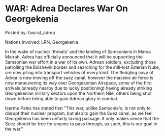 # WAR: Adrea Declares War On Georgekenia

Posted by: fascist_adrea

Nations involved: LRN, Georgekenia

In the wake of nuclear 'threats' and the landing of Samsonians in Marsa Matrah, Adrea has officially announced that it will be supporting the Samsonian war effort in a war of its own. Adrean soldiers, excluding those patrolling the Bolshevik border and searching for the still-lost Esterian Nuke, are now piling into transport vehicles of every kind. The fledgling navy of Adrea is now moving off the suez canal, however the massive air force is now maneuvering its way over Georgekenian Airspace, some of the first arrivals (already nearby due to lucky positioning) having already striking Georgekenian military sectors upon the Northern Nile, others being shot down before being able to gain Adrean glory in combat.

Iaerme Pales has stated that "This war, unlike Samsonia's, is not only to disrupt their nuclear program, but also to gain the Suez canal, as we feel Georgekenia has been unfairly taxing passage. It only makes sense that the Suez should be free for anyone to pass through, as such, this is our goal in the war."
